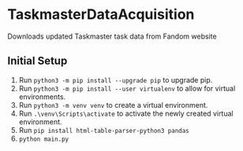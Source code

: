 # TaskmasterDataAcquisition
 Downloads updated Taskmaster task data from Fandom website


## Initial Setup
1. Run `python3 -m pip install --upgrade pip` to upgrade pip.
2. Run `python3 -m pip install --user virtualenv` to allow for virtual environments.
3. Run `python3 -m venv venv` to create a virtual environment.
4. Run `.\venv\Scripts\activate` to activate the newly created virtual environment.
5. Run `pip install html-table-parser-python3 pandas` 
6. `python main.py`